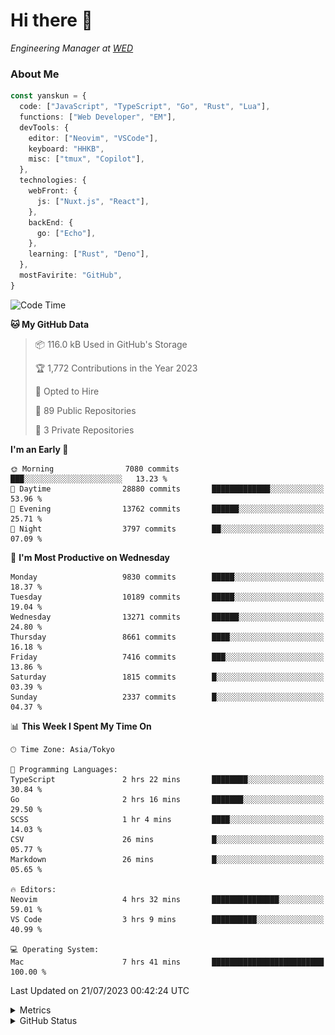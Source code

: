 # Hi there&nbsp;:wave:

<!-- ![Alt text](https://spotify-recently-played-readme.vercel.app/api?user=31kynbuubkiu3r4qh4hjuaglhfay) -->

_Engineering Manager at [WED](https://github.com/wedinc)_

### About Me

```ts
const yanskun = {
  code: ["JavaScript", "TypeScript", "Go", "Rust", "Lua"],
  functions: ["Web Developer", "EM"],
  devTools: {
    editor: ["Neovim", "VSCode"],
    keyboard: "HHKB",
    misc: ["tmux", "Copilot"],
  },
  technologies: {
    webFront: {
      js: ["Nuxt.js", "React"],
    },
    backEnd: {
      go: ["Echo"],
    },
    learning: ["Rust", "Deno"],
  },
  mostFavirite: "GitHub",
}
```

<!--START_SECTION:waka-->
![Code Time](http://img.shields.io/badge/Code%20Time-382%20hrs%2037%20mins-blue)

**🐱 My GitHub Data** 

> 📦 116.0 kB Used in GitHub's Storage 
 > 
> 🏆 1,772 Contributions in the Year 2023
 > 
> 💼 Opted to Hire
 > 
> 📜 89 Public Repositories 
 > 
> 🔑 3 Private Repositories 
 > 
**I'm an Early 🐤** 

```text
🌞 Morning                7080 commits        ███░░░░░░░░░░░░░░░░░░░░░░   13.23 % 
🌆 Daytime                28880 commits       █████████████░░░░░░░░░░░░   53.96 % 
🌃 Evening                13762 commits       ██████░░░░░░░░░░░░░░░░░░░   25.71 % 
🌙 Night                  3797 commits        ██░░░░░░░░░░░░░░░░░░░░░░░   07.09 % 
```
📅 **I'm Most Productive on Wednesday** 

```text
Monday                   9830 commits        █████░░░░░░░░░░░░░░░░░░░░   18.37 % 
Tuesday                  10189 commits       █████░░░░░░░░░░░░░░░░░░░░   19.04 % 
Wednesday                13271 commits       ██████░░░░░░░░░░░░░░░░░░░   24.80 % 
Thursday                 8661 commits        ████░░░░░░░░░░░░░░░░░░░░░   16.18 % 
Friday                   7416 commits        ███░░░░░░░░░░░░░░░░░░░░░░   13.86 % 
Saturday                 1815 commits        █░░░░░░░░░░░░░░░░░░░░░░░░   03.39 % 
Sunday                   2337 commits        █░░░░░░░░░░░░░░░░░░░░░░░░   04.37 % 
```


📊 **This Week I Spent My Time On** 

```text
🕑︎ Time Zone: Asia/Tokyo

💬 Programming Languages: 
TypeScript               2 hrs 22 mins       ████████░░░░░░░░░░░░░░░░░   30.84 % 
Go                       2 hrs 16 mins       ███████░░░░░░░░░░░░░░░░░░   29.50 % 
SCSS                     1 hr 4 mins         ████░░░░░░░░░░░░░░░░░░░░░   14.03 % 
CSV                      26 mins             █░░░░░░░░░░░░░░░░░░░░░░░░   05.77 % 
Markdown                 26 mins             █░░░░░░░░░░░░░░░░░░░░░░░░   05.65 % 

🔥 Editors: 
Neovim                   4 hrs 32 mins       ███████████████░░░░░░░░░░   59.01 % 
VS Code                  3 hrs 9 mins        ██████████░░░░░░░░░░░░░░░   40.99 % 

💻 Operating System: 
Mac                      7 hrs 41 mins       █████████████████████████   100.00 % 
```


 Last Updated on 21/07/2023 00:42:24 UTC
<!--END_SECTION:waka-->

<details>
  <summary>Metrics</summary>
  <img src="https://github.com/yanskun/yanskun/blob/main/github-metrics.svg" alt="Metrics">
</details>

<details>
  <summary>GitHub Status</summary>
  <picture>
    <source media="(prefers-color-scheme: dark)" srcset="https://raw.githubusercontent.com/yanskun/yanskun/master/profile-summary-card-output/nord_dark/0-profile-details.svg">
   <img src="https://raw.githubusercontent.com/yanskun/yanskun/master/profile-summary-card-output/default/0-profile-details.svg">
  </picture>
  <br>
  <picture>
    <source media="(prefers-color-scheme: dark)" srcset="https://raw.githubusercontent.com/yanskun/yanskun/master/profile-summary-card-output/nord_dark/1-repos-per-language.svg">
   <img src="https://raw.githubusercontent.com/yanskun/yanskun/master/profile-summary-card-output/default/1-repos-per-language.svg">
  </picture>
  <picture>
    <source media="(prefers-color-scheme: dark)" srcset="https://raw.githubusercontent.com/yanskun/yanskun/master/profile-summary-card-output/nord_dark/2-most-commit-language.svg">
   <img src="https://raw.githubusercontent.com/yanskun/yanskun/master/profile-summary-card-output/default/2-most-commit-language.svg">
  </picture>
  <br>
  <picture>
    <source media="(prefers-color-scheme: dark)" srcset="https://raw.githubusercontent.com/yanskun/yanskun/master/profile-summary-card-output/nord_dark/3-stats.svg">
   <img src="https://raw.githubusercontent.com/yanskun/yanskun/master/profile-summary-card-output/default/3-stats.svg">
  </picture>
  <picture>
    <source media="(prefers-color-scheme: dark)" srcset="https://raw.githubusercontent.com/yanskun/yanskun/master/profile-summary-card-output/nord_dark/4-productive-time.svg">
   <img src="https://raw.githubusercontent.com/yanskun/yanskun/master/profile-summary-card-output/default/4-productive-time.svg">
  </picture>
</details>
